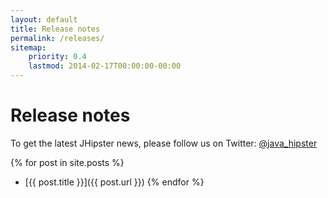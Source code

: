 ```yaml
---
layout: default
title: Release notes
permalink: /releases/
sitemap:
    priority: 0.4
    lastmod: 2014-02-17T00:00:00-00:00
---
```


# <i class="fa fa-file-text-o"></i> Release notes

To get the latest JHipster news, please follow us on Twitter: [@java_hipster](https://twitter.com/java_hipster)

{% for post in site.posts %}
*   [{{ post.title }}]({{ post.url }})
{% endfor %}
